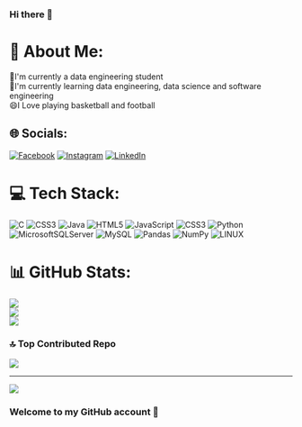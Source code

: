### Hi there 👋
# 💫 About Me:
🔭I'm currently  a data engineering student<br>
🌱I'm currently learning data engineering, data science and software engineering<br>
😄I Love playing basketball and football<br>


## 🌐 Socials:
[![Facebook](https://img.shields.io/badge/Facebook-%231877F2.svg?logo=Facebook&logoColor=white)](https://facebook.com/aymane.maghouti.1) [![Instagram](https://img.shields.io/badge/Instagram-%23E4405F.svg?logo=Instagram&logoColor=white)](https://instagram.com/aymanemaghouti4) [![LinkedIn](https://img.shields.io/badge/LinkedIn-%230077B5.svg?logo=linkedin&logoColor=white)](https://linkedin.com/in/aymane-maghouti) 

# 💻 Tech Stack:
![C](https://img.shields.io/badge/c-%2300599C.svg?style=for-the-badge&logo=c&logoColor=white) ![CSS3](https://img.shields.io/badge/css3-%231572B6.svg?style=for-the-badge&logo=css3&logoColor=white) ![Java](https://img.shields.io/badge/java-%23ED8B00.svg?style=for-the-badge&logo=java&logoColor=white) ![HTML5](https://img.shields.io/badge/html5-%23E34F26.svg?style=for-the-badge&logo=html5&logoColor=white) ![JavaScript](https://img.shields.io/badge/javascript-%23323330.svg?style=for-the-badge&logo=javascript&logoColor=%23F7DF1E) ![CSS3](https://img.shields.io/badge/css3-%231572B6.svg?style=for-the-badge&logo=css3&logoColor=white) ![Python](https://img.shields.io/badge/python-3670A0?style=for-the-badge&logo=python&logoColor=ffdd54) ![MicrosoftSQLServer](https://img.shields.io/badge/Microsoft%20SQL%20Sever-CC2927?style=for-the-badge&logo=microsoft%20sql%20server&logoColor=white) ![MySQL](https://img.shields.io/badge/mysql-%2300f.svg?style=for-the-badge&logo=mysql&logoColor=white) ![Pandas](https://img.shields.io/badge/pandas-%23150458.svg?style=for-the-badge&logo=pandas&logoColor=white) ![NumPy](https://img.shields.io/badge/numpy-%23013243.svg?style=for-the-badge&logo=numpy&logoColor=white) ![LINUX](https://img.shields.io/badge/Linux-FCC624?style=for-the-badge&logo=linux&logoColor=black)
# 📊 GitHub Stats:
![](https://github-readme-stats.vercel.app/api?username=aymane-maghouti&theme=dark&hide_border=false&include_all_commits=true&count_private=true)<br/>
![](https://github-readme-streak-stats.herokuapp.com/?user=aymane-maghouti&theme=dark&hide_border=false)<br/>
![](https://github-readme-stats.vercel.app/api/top-langs/?username=aymane-maghouti&theme=dark&hide_border=false&include_all_commits=true&count_private=true&layout=compact)

### 🔝 Top Contributed Repo
![](https://github-contributor-stats.vercel.app/api?username=aymane-maghouti&limit=5&theme=dark&combine_all_yearly_contributions=true)

---
[![](https://visitcount.itsvg.in/api?id=aymane-maghouti&icon=0&color=0)](https://visitcount.itsvg.in)

<!-- Proudly created with GPRM ( https://gprm.itsvg.in ) -->
### Welcome to my GitHub account 🙌
